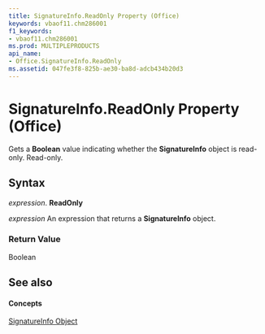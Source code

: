 ```yaml
---
title: SignatureInfo.ReadOnly Property (Office)
keywords: vbaof11.chm286001
f1_keywords:
- vbaof11.chm286001
ms.prod: MULTIPLEPRODUCTS
api_name:
- Office.SignatureInfo.ReadOnly
ms.assetid: 047fe3f8-825b-ae30-ba8d-adcb434b20d3
---
```



# SignatureInfo.ReadOnly Property (Office)

Gets a  **Boolean** value indicating whether the **SignatureInfo** object is read-only. Read-only.


## Syntax

 _expression_. **ReadOnly**

 _expression_ An expression that returns a **SignatureInfo** object.


### Return Value

Boolean


## See also


#### Concepts


[SignatureInfo Object](signatureinfo-object-office.md)

